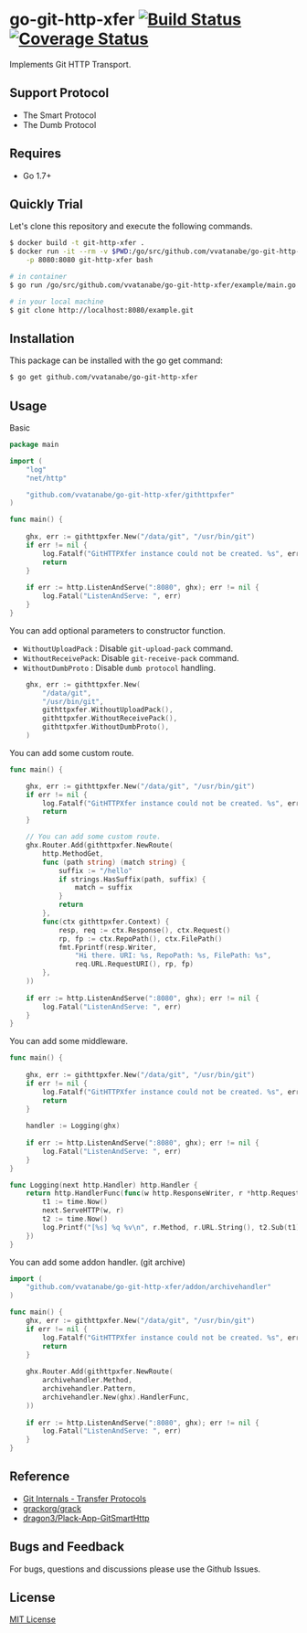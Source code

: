 # go-git-http-xfer [![Build Status](https://travis-ci.org/vvatanabe/go-git-http-xfer.svg?branch=master)](https://travis-ci.org/vvatanabe/go-git-http-xfer) [![Coverage Status](https://coveralls.io/repos/github/vvatanabe/go-git-http-xfer/badge.svg?branch=master)](https://coveralls.io/github/vvatanabe/go-git-http-xfer?branch=master)

Implements Git HTTP Transport.

## Support Protocol

* The Smart Protocol
* The Dumb Protocol

## Requires

* Go 1.7+

## Quickly Trial

Let's clone this repository and execute the following commands.

```` zsh
$ docker build -t git-http-xfer .
$ docker run -it --rm -v $PWD:/go/src/github.com/vvatanabe/go-git-http-xfer \
    -p 8080:8080 git-http-xfer bash

# in container
$ go run /go/src/github.com/vvatanabe/go-git-http-xfer/example/main.go -p 8080

# in your local machine
$ git clone http://localhost:8080/example.git
````

## Installation

This package can be installed with the go get command:

``` zsh
$ go get github.com/vvatanabe/go-git-http-xfer
```

## Usage

Basic
``` go
package main

import (
	"log"
	"net/http"

	"github.com/vvatanabe/go-git-http-xfer/githttpxfer"
)

func main() {
	
	ghx, err := githttpxfer.New("/data/git", "/usr/bin/git")
	if err != nil {
		log.Fatalf("GitHTTPXfer instance could not be created. %s", err.Error())
		return
	}
	
	if err := http.ListenAndServe(":8080", ghx); err != nil {
		log.Fatal("ListenAndServe: ", err)
	}
}
```
You can add optional parameters to constructor function.
* `WithoutUploadPack` : Disable `git-upload-pack` command.
* `WithoutReceivePack`: Disable `git-receive-pack` command.
* `WithoutDumbProto`  : Disable `dumb protocol` handling.
```go
	ghx, err := githttpxfer.New(
		"/data/git",
		"/usr/bin/git",
		githttpxfer.WithoutUploadPack(),
		githttpxfer.WithoutReceivePack(),
		githttpxfer.WithoutDumbProto(),
	)
```
You can add some custom route.
``` go
func main() {

	ghx, err := githttpxfer.New("/data/git", "/usr/bin/git")
	if err != nil {
		log.Fatalf("GitHTTPXfer instance could not be created. %s", err.Error())
		return
	}

	// You can add some custom route.
	ghx.Router.Add(githttpxfer.NewRoute(
		http.MethodGet,
		func (path string) (match string) {
			suffix := "/hello"
			if strings.HasSuffix(path, suffix) {
				match = suffix
			}
			return
		},
		func(ctx githttpxfer.Context) {
			resp, req := ctx.Response(), ctx.Request()
			rp, fp := ctx.RepoPath(), ctx.FilePath()
			fmt.Fprintf(resp.Writer,
				"Hi there. URI: %s, RepoPath: %s, FilePath: %s",
				req.URL.RequestURI(), rp, fp)
		},
	))
	
	if err := http.ListenAndServe(":8080", ghx); err != nil {
		log.Fatal("ListenAndServe: ", err)
	}
}
```
You can add some middleware.
``` go
func main() {
	
	ghx, err := githttpxfer.New("/data/git", "/usr/bin/git")
	if err != nil {
		log.Fatalf("GitHTTPXfer instance could not be created. %s", err.Error())
		return
	}
	
	handler := Logging(ghx)
	
	if err := http.ListenAndServe(":8080", ghx); err != nil {
		log.Fatal("ListenAndServe: ", err)
	}
}

func Logging(next http.Handler) http.Handler {
	return http.HandlerFunc(func(w http.ResponseWriter, r *http.Request) {
		t1 := time.Now()
		next.ServeHTTP(w, r)
		t2 := time.Now()
		log.Printf("[%s] %q %v\n", r.Method, r.URL.String(), t2.Sub(t1))
	})
}
```
You can add some addon handler. (git archive)
``` go
import (
	"github.com/vvatanabe/go-git-http-xfer/addon/archivehandler"
)

func main() {
	ghx, err := githttpxfer.New("/data/git", "/usr/bin/git")
	if err != nil {
		log.Fatalf("GitHTTPXfer instance could not be created. %s", err.Error())
		return
	}
	
	ghx.Router.Add(githttpxfer.NewRoute(
		archivehandler.Method,
		archivehandler.Pattern,
		archivehandler.New(ghx).HandlerFunc,
	))
	
	if err := http.ListenAndServe(":8080", ghx); err != nil {
		log.Fatal("ListenAndServe: ", err)
	}
}

```

## Reference

- [Git Internals - Transfer Protocols](http://www.opensource.org/licenses/mit-license.php)
- [grackorg/grack](https://github.com/grackorg/grack)
- [dragon3/Plack-App-GitSmartHttp](https://github.com/dragon3/Plack-App-GitSmartHttp)

## Bugs and Feedback

For bugs, questions and discussions please use the Github Issues.

## License

[MIT License](http://www.opensource.org/licenses/mit-license.php)
